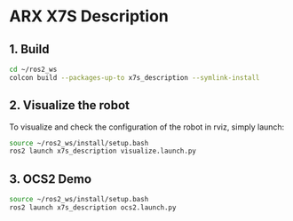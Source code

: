 # ARX X7S Description

## 1. Build
```bash
cd ~/ros2_ws
colcon build --packages-up-to x7s_description --symlink-install
```

## 2. Visualize the robot

To visualize and check the configuration of the robot in rviz, simply launch:

```bash
source ~/ros2_ws/install/setup.bash
ros2 launch x7s_description visualize.launch.py
```

## 3. OCS2 Demo
```bash
source ~/ros2_ws/install/setup.bash
ros2 launch x7s_description ocs2.launch.py
```
